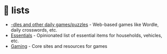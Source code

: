 # 🥙 lists

- [-dles and other daily games/puzzles](dailies.md) - Web-based games like Wordle, daily crosswords, etc.
- [Essentials](https://docs.google.com/document/d/1me46YFqP9UXdwbOl2EMDBaxyxeO0LgMU0EhbFvZRLWY/edit?usp=sharing) - Opinionated list of essential items for households, vehicles, etc.
- [Gaming](gaming.md) - Core sites and resources for games
